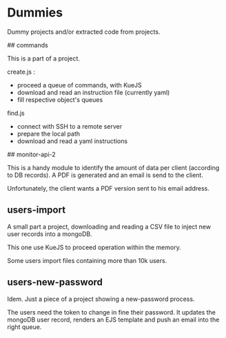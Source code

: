 # Dummies

Dummy projects and/or extracted code from projects.

## commands

This is a part of a project.

create.js :
* proceed a queue of commands, with KueJS
* download and read an instruction file (currently yaml)
* fill respective object's queues

find.js
* connect with SSH to a remote server
* prepare the local path
* download and read a yaml instructions

## monitor-api-2

This is a handy module to identify the amount of data per client (according to DB records). A PDF is generated and an email is send to the client.

Unfortunately, the client wants a PDF version sent to his email address.

## users-import

A small part a project, downloading and reading a CSV file to inject new user records into a mongoDB.

This one use KueJS to proceed operation within the memory.

Some users import files containing more than 10k users.

## users-new-password

Idem. Just a piece of a project showing a new-password process.

The users need the token to change in fine their password. It updates the mongoDB user record, renders an EJS template and push an email into the right queue.
